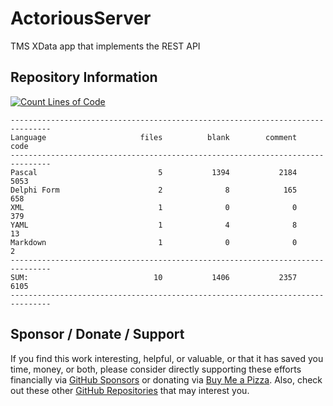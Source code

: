 # ActoriousServer
TMS XData app that implements the REST API 

## Repository Information
[![Count Lines of Code](https://github.com/500Foods/ActoriousServer/actions/workflows/main.yml/badge.svg)](https://github.com/500Foods/ActoriousServer/actions/workflows/main.yml)
```
-------------------------------------------------------------------------------
Language                     files          blank        comment           code
-------------------------------------------------------------------------------
Pascal                           5           1394           2184           5053
Delphi Form                      2              8            165            658
XML                              1              0              0            379
YAML                             1              4              8             13
Markdown                         1              0              0              2
-------------------------------------------------------------------------------
SUM:                            10           1406           2357           6105
-------------------------------------------------------------------------------
```

## Sponsor / Donate / Support
If you find this work interesting, helpful, or valuable, or that it has saved you time, money, or both, please consider directly supporting these efforts financially via [GitHub Sponsors](https://github.com/sponsors/500Foods) or donating via [Buy Me a Pizza](https://www.buymeacoffee.com/andrewsimard500). Also, check out these other [GitHub Repositories](https://github.com/500Foods?tab=repositories&q=&sort=stargazers) that may interest you.
